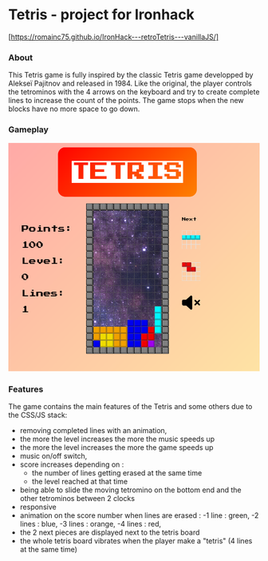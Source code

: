 # Tetris - project for Ironhack

[https://romainc75.github.io/IronHack---retroTetris---vanillaJS/]


### About

This Tetris game is fully inspired by the classic Tetris game developped by Alekseï Pajitnov and released in 1984. Like the original, the player controls the tetrominos with the 4 arrows on the keyboard and try to create complete lines to increase the count of the points. The game stops when the new blocks have no more space to go down.

### Gameplay

<img src="assets/tetrisScreenShoot.png" alt="gameplay" style="max-width:100%;">

### Features

The game contains the main features of the Tetris and some others due to the CSS/JS stack:
- removing completed lines with an animation,
- the more the level increases the more the music speeds up
- the more the level increases the more the game speeds up
- music on/off switch,
- score increases depending on : 
  - the number of lines getting erased at the same time
  - the level reached at that time
- being able to slide the moving tetromino on the bottom end and the other tetrominos between 2 clocks
- responsive
- animation on the score number when lines are erased :
  -1 line : green,
  -2 lines : blue,
  -3 lines : orange,
  -4 lines : red,
- the 2 next pieces are displayed next to the tetris board
- the whole tetris board vibrates when the player make a "tetris" (4 lines at the same time)



